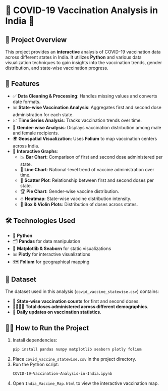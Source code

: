 # 🏥 COVID-19 Vaccination Analysis in India 💉

## 📌 Project Overview

This project provides an **interactive** analysis of COVID-19 vaccination data across different states in India. It utilizes **Python** and various data visualization techniques to gain insights into the vaccination trends, gender distribution, and state-wise vaccination progress.

## 🚀 Features

- ✅ **Data Cleaning & Processing**: Handles missing values and converts date formats.
- 📊 **State-wise Vaccination Analysis**: Aggregates first and second dose administration for each state.
- 📈 **Time Series Analysis**: Tracks vaccination trends over time.
- 👥 **Gender-wise Analysis**: Displays vaccination distribution among male and female recipients.
- 🌍 **Geospatial Visualization**: Uses **Folium** to map vaccination centers across India.
- 🎨 **Interactive Graphs**:
  - 📉 **Bar Chart**: Comparison of first and second dose administered per state.
  - 📌 **Line Chart**: National-level trend of vaccine administration over time.
  - 🎯 **Scatter Plot**: Relationship between first and second doses per state.
  - 🏆 **Pie Chart**: Gender-wise vaccine distribution.
  - 🔥 **Heatmap**: State-wise vaccine distribution intensity.
  - 🎻 **Box & Violin Plots**: Distribution of doses across states.

## 🛠 Technologies Used

- 🐍 **Python**
- 🗂 **Pandas** for data manipulation
- 🎨 **Matplotlib & Seaborn** for static visualizations
- 📊 **Plotly** for interactive visualizations
- 🗺 **Folium** for geographical mapping

## 📂 Dataset

The dataset used in this analysis (`covid_vaccine_statewise.csv`) contains:
- 📍 **State-wise vaccination counts** for first and second doses.
- 👨‍👩‍👧‍👦 **Total doses administered across different demographics**.
- 📅 **Daily updates on vaccination statistics**.

## 🏃‍♂️ How to Run the Project

1. Install dependencies:
   ```bash
   pip install pandas numpy matplotlib seaborn plotly folium
   ```
2. Place `covid_vaccine_statewise.csv` in the project directory.
3. Run the Python script:
   ```bash
   COVID-19-Vaccination-Analysis-in-India.ipynb
   ```
4. Open `India_Vaccine_Map.html` to view the interactive vaccination map.


